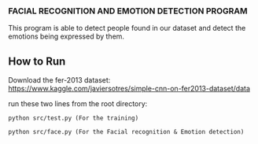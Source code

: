 ### FACIAL RECOGNITION AND EMOTION DETECTION PROGRAM
This program is able to detect people found in our dataset and detect the emotions being expressed by them.

## How to Run

Download the fer-2013 dataset: https://www.kaggle.com/javiersotres/simple-cnn-on-fer2013-dataset/data

run these two lines from the root directory:

```
python src/test.py (For the training)

python src/face.py (For the Facial recognition & Emotion detection)
```



